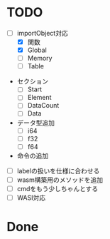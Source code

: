 # TODO

- [ ] importObject対応
  - [x] 関数
  - [x] Global
  - [ ] Memory
  - [ ] Table
- セクション
  - [ ] Start
  - [ ] Element
  - [ ] DataCount
  - [ ] Data
- データ型追加
  - [ ] i64
  - [ ] f32
  - [ ] f64
- 命令の追加
- [ ] labelの扱いを仕様に合わせる
- [ ] wasm構築用のメソッドを追加
- [ ] cmdをもう少しちゃんとする
- [ ] WASI対応

# Done